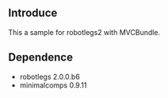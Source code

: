 ## Introduce

This a sample for robotlegs2 with MVCBundle.

## Dependence

* robotlegs 2.0.0.b6
* minimalcomps 0.9.11
